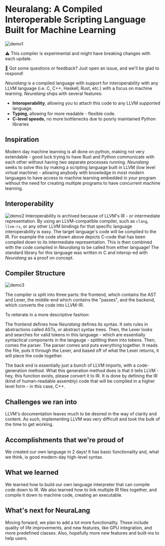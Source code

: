 # Neuralang: A Compiled Interoperable Scripting Language Built for Machine Learning
![demo1](./readme/demo1.png)

⚠️ This compiler is experimental and might have breaking changes with each update.

💬 Got some questions or feedback? Just open an issue, and we'll be glad to respond!

_Neuralang_ is a compiled language with support for interoperability with any LLVM language (i.e. C, C++, Haskell, Rust, etc.) with a focus on machine learning.  _Neuralang_ ships with several features:
* **Interoperability**, allowing you to attach this code to any LLVM supported language.
* **Typing**, allowing for more readable - flexible code.
* **C-level speeds**, no more bottlenecks due to poorly maintained Python libraries

## Inspiration
Modern day machine learning is all done on python, making not very extendable - good luck trying to have Rust and Python communicate with each other without having two separate processes running.  _Neuralang_ seeks to solve this by making a scripting language built in LLVM (low level virtual machine) - allowing anybody with knowledge in most modern languages to have access to machine learning embedded in _your_ program without the need for creating multiple programs to have concurrent machine learning.

## Interoperability
![demo2](./readme/demo2.png)
Interoperability is archived because of LLVM's IR - or intermediate representation.  By using an LLVM-compatible compiler, such as `clang`, `llvm-rs`, or any other LLVM bindings for that specific language interoperability is easy.  The target language's code will be compiled to the IR.  For example the code shown above depicts C-code that has been compiled down to its intermediate representation.  This is then combined with the code compiled in _Neuralang_ to be called from either language!  The standard library for this language was written in C and interop-ed with _Neuralang_ as a proof on concept.

## Compiler Structure
![demo3](./readme/demo3.png)

The compiler is split into three parts: the frontend, which contains the AST and Lexer, the middle-end which contains the "passes", and the backend, which converts the code into LLVM-IR.  

To reiterate in a more descriptive fashion:

The frontend defines how _Neuralang_ defines its syntax.  It sets rules in abstractions called ASTs, or abstract syntax trees.  Then, the Lexer looks and searches for valid tokens in this language - which are essentially syntactical components in the langauge - splitting them into tokens.  Then, comes the parser.  The parser comes and puts everything together.  It reads the file, puts it through the Lexer, and based off of what the Lexer returns, it will piece the code together.

The back end is essentially just a bunch of LLVM imports, with a code-generation method.  What this generation method does is that it tells LLVM - hey, this function exists, please convert it to IR.  It is done by defining the IR (kind of human-readable assembly) code that will be compiled in a higher level form - in this case, C++.

## Challenges we ran into

LLVM's documentation leaves much to be desired in the way of clarity and content. As such, implementing LLVM was very difficult and took the bulk of the time to get working.

## Accomplishments that we're proud of

We created our own language in 2 days! It has basic functionality and, what we think, is good modern-day high-level syntax. 

## What we learned

We learned how to build our own language interpreter that can compile code down to IR. We also learned how to link multiple IR files together, and compile it down to machine code, creating an executable.

## What's next for NeuraLang

Moving forward, we plan to add a lot more functionality. These include quality of life improvements, and new features, like GPU integration, and more predefined classes. Also, hopefully more new features and built-ins to help users.
